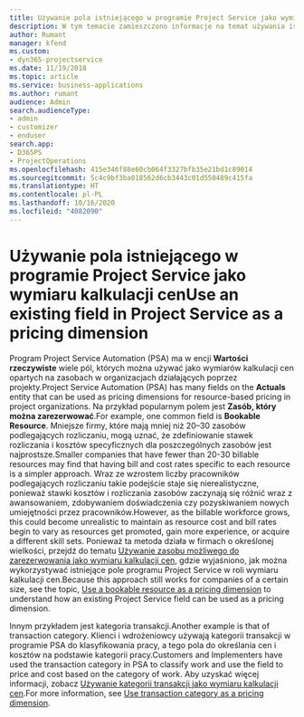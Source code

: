 ```yaml
---
title: Używanie pola istniejącego w programie Project Service jako wymiaru kalkulacji cen
description: W tym temacie zamieszczono informacje na temat używania istniejących pól programu Project Service jako wymiarów kalkulacji cen.
author: Rumant
manager: kfend
ms.custom:
- dyn365-projectservice
ms.date: 11/19/2018
ms.topic: article
ms.service: business-applications
ms.author: rumant
audience: Admin
search.audienceType:
- admin
- customizer
- enduser
search.app:
- D365PS
- ProjectOperations
ms.openlocfilehash: 415e346f88e60cb064f3327bfb35e21bd1c89014
ms.sourcegitcommit: 5c4c9bf3ba018562d6cb3443c01d550489c415fa
ms.translationtype: HT
ms.contentlocale: pl-PL
ms.lasthandoff: 10/16/2020
ms.locfileid: "4082090"
---
```

# <a name="use-an-existing-field-in-project-service-as-a-pricing-dimension"></a><span data-ttu-id="e6d25-103">Używanie pola istniejącego w programie Project Service jako wymiaru kalkulacji cen</span><span class="sxs-lookup"><span data-stu-id="e6d25-103">Use an existing field in Project Service as a pricing dimension</span></span>

<span data-ttu-id="e6d25-104">Program Project Service Automation (PSA) ma w encji **Wartości rzeczywiste** wiele pól, których można używać jako wymiarów kalkulacji cen opartych na zasobach w organizacjach działających poprzez projekty.</span><span class="sxs-lookup"><span data-stu-id="e6d25-104">Project Service Automation (PSA) has many fields on the **Actuals** entity that can be used as pricing dimensions for resource-based pricing in project organizations.</span></span> <span data-ttu-id="e6d25-105">Na przykład popularnym polem jest **Zasób, który można zarezerwować**.</span><span class="sxs-lookup"><span data-stu-id="e6d25-105">For example, one common field is **Bookable Resource**.</span></span> <span data-ttu-id="e6d25-106">Mniejsze firmy, które mają mniej niż 20–30 zasobów podlegających rozliczaniu, mogą uznać, że zdefiniowanie stawek rozliczania i kosztów specyficznych dla poszczególnych zasobów jest najprostsze.</span><span class="sxs-lookup"><span data-stu-id="e6d25-106">Smaller companies that have fewer than 20-30 billable resources may find that having bill and cost rates specific to each resource is a simpler approach.</span></span> <span data-ttu-id="e6d25-107">Wraz ze wzrostem liczby pracowników podlegających rozliczaniu takie podejście staje się nierealistyczne, ponieważ stawki kosztów i rozliczania zasobów zaczynają się różnić wraz z awansowaniem, zdobywaniem doświadczenia czy pozyskiwaniem nowych umiejętności przez pracowników.</span><span class="sxs-lookup"><span data-stu-id="e6d25-107">However, as the billable workforce grows, this could become unrealistic to maintain as resource cost and bill rates begin to vary as resources get promoted, gain more experience, or acquire a different skill sets.</span></span> <span data-ttu-id="e6d25-108">Ponieważ ta metoda działa w firmach o określonej wielkości, przejdź do tematu [Używanie zasobu możliwego do zarezerwowania jako wymiaru kalkulacji cen](bookable-resource-pricing-dimension.md), gdzie wyjaśniono, jak można wykorzystywać istniejące pole programu Project Service w roli wymiaru kalkulacji cen.</span><span class="sxs-lookup"><span data-stu-id="e6d25-108">Because this approach still works for companies of a certain size, see the topic, [Use a bookable resource as a pricing dimension](bookable-resource-pricing-dimension.md) to understand how an existing Project Service field can be used as a pricing dimension.</span></span>

<span data-ttu-id="e6d25-109">Innym przykładem jest kategoria transakcji.</span><span class="sxs-lookup"><span data-stu-id="e6d25-109">Another example is that of transaction category.</span></span> <span data-ttu-id="e6d25-110">Klienci i wdrożeniowcy używają kategorii transakcji w programie PSA do klasyfikowania pracy, a tego pola do określania cen i kosztów na podstawie kategorii pracy.</span><span class="sxs-lookup"><span data-stu-id="e6d25-110">Customers and Implementers have used the transaction category in PSA to classify work and use the field to price and cost based on the category of work.</span></span> <span data-ttu-id="e6d25-111">Aby uzyskać więcej informacji, zobacz [Używanie kategorii transakcji jako wymiaru kalkulacji cen](transaction-category-pricing-dimension.md).</span><span class="sxs-lookup"><span data-stu-id="e6d25-111">For more information, see [Use transaction category as a pricing dimension](transaction-category-pricing-dimension.md).</span></span>
